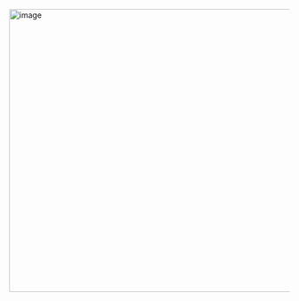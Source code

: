<img width="508" alt="image" src="https://github.com/marlong03/comelones-4/assets/79300030/f6bf9c22-4907-4b62-b128-c9abd571de6c">



